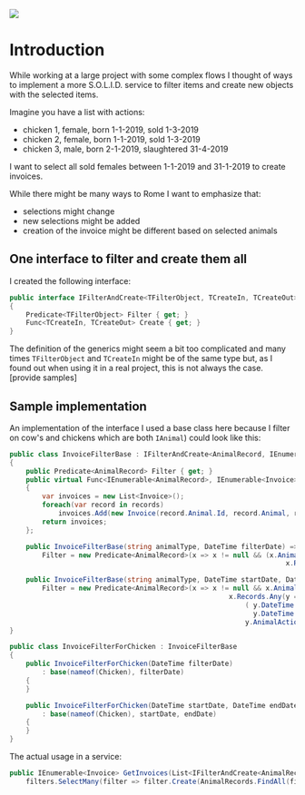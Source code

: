 ![](https://github.com/jacobduijzer/Spielerei/workflows/SolidFarm/badge.svg) 

# Introduction

While working at a large project with some complex flows I thought of ways to implement a more S.O.L.I.D. service to filter items and create new objects with the selected items.

Imagine you have a list with actions:

- chicken 1, female, born 1-1-2019, sold 1-3-2019
- chicken 2, female, born 1-1-2019, sold 1-3-2019
- chicken 3, male, born 2-1-2019, slaughtered 31-4-2019

I want to select all sold females between 1-1-2019 and 31-1-2019 to create invoices.

While there might be many ways to Rome I want to emphasize that:

- selections might change
- new selections might be added
- creation of the invoice might be different based on selected animals

## One interface to filter and create them all

I created the following interface:

```csharp
public interface IFilterAndCreate<TFilterObject, TCreateIn, TCreateOut>
{
    Predicate<TFilterObject> Filter { get; }
    Func<TCreateIn, TCreateOut> Create { get; }
}
```

The definition of the generics might seem a bit too complicated and many times ```TFilterObject``` and ```TCreateIn``` might be of the same type but, as I found out when using it in a real project, this is not always the case. [provide samples] 

## Sample implementation

An implementation of the interface I used a base class here because I filter on cow's and chickens which are both ```IAnimal```) could look like this:

```csharp
public class InvoiceFilterBase : IFilterAndCreate<AnimalRecord, IEnumerable<AnimalRecord>, IEnumerable<Invoice>>
{
    public Predicate<AnimalRecord> Filter { get; }
    public virtual Func<IEnumerable<AnimalRecord>, IEnumerable<Invoice>> Create => (records) =>
    {
        var invoices = new List<Invoice>();
        foreach(var record in records)
            invoices.Add(new Invoice(record.Animal.Id, record.Animal, record.Records.FirstOrDefault(x => x.AnimalAction.Equals(AnimalAction.Sold)).DateTime));
        return invoices;
    };

    public InvoiceFilterBase(string animalType, DateTime filterDate) =>
        Filter = new Predicate<AnimalRecord>(x => x != null && (x.Animal.GetType().Name.Equals(animalType) &&
                                                                    x.Records.Any(y => y.DateTime.Date.Equals(filterDate.Date) && y.AnimalAction.Equals(AnimalAction.Sold))));

    public InvoiceFilterBase(string animalType, DateTime startDate, DateTime endDate) =>
        Filter = new Predicate<AnimalRecord>(x => x != null && x.Animal.GetType().Name.Equals(animalType) &&
                                                      x.Records.Any(y =>
                                                          ( y.DateTime.Date >= startDate.Date &&
                                                            y.DateTime.Date <= endDate.Date) &&
                                                          y.AnimalAction.Equals(AnimalAction.Sold)));
}
```

```csharp
public class InvoiceFilterForChicken : InvoiceFilterBase
{
    public InvoiceFilterForChicken(DateTime filterDate)
        : base(nameof(Chicken), filterDate)
    {
    }

    public InvoiceFilterForChicken(DateTime startDate, DateTime endDate)
        : base(nameof(Chicken), startDate, endDate)
    {
    }
}
```

The actual usage in a service:

```csharp
public IEnumerable<Invoice> GetInvoices(List<IFilterAndCreate<AnimalRecord, IEnumerable<AnimalRecord>, IEnumerable<Invoice>>> filters) =>
    filters.SelectMany(filter => filter.Create(AnimalRecords.FindAll(filter.Filter)));
```
